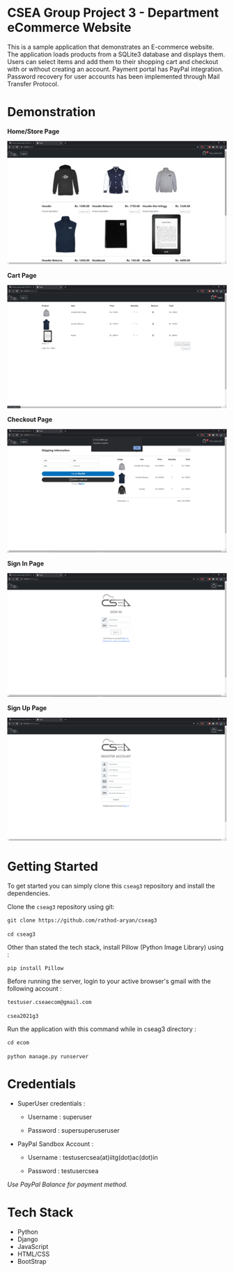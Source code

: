 # CSEA Group Project 3 - Department eCommerce Website
This is a sample application that demonstrates an E-commerce website. The application loads products from a SQLite3 database and displays them. Users can select items and add them to their shopping cart and checkout with or without creating an account. Payment portal has PayPal integration. Password recovery for user accounts has been implemented through Mail Transfer Protocol.

# Demonstration
**Home/Store Page**

![](/demophoto/store.png)

**Cart Page**

![](/demophoto/cart.png)

**Checkout Page**

![](/demophoto/checkout.png)

**Sign In Page**

![](/demophoto/signin.png)

**Sign Up Page**

![](/demophoto/signup.png)

# Getting Started
To get started you can simply clone this `cseag3` repository and install the dependencies.

Clone the `cseag3` repository using git:

```
git clone https://github.com/rathod-aryan/cseag3

cd cseag3
```

Other than stated the tech stack, install Pillow (Python Image Library) using :

```
pip install Pillow
```

Before running the server, login to your active browser's gmail with the following account : 

```
testuser.cseaecom@gmail.com

csea2021g3
```


Run the application with this command while in cseag3 directory :

```
cd ecom

python manage.py runserver
```

# Credentials 

- SuperUser credentials  :

  - Username : superuser

  - Password : supersuperuseruser

- PayPal Sandbox Account :
       
  - Username : testusercsea(at)iitg(dot)ac(dot)in
  
  - Password : testusercsea
 
 _Use PayPal Balance for payment method._
 
 # Tech Stack 
- Python
- Django
- JavaScript
- HTML/CSS
- BootStrap

       

       
 
 
 
